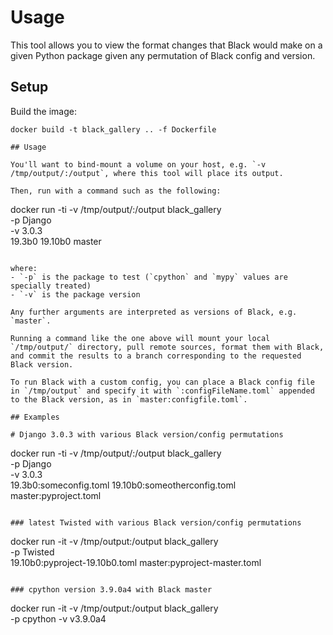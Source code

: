 # Usage

This tool allows you to view the format changes that Black would make on a given Python package given any permutation of Black config and version.

## Setup

Build the image:

```
docker build -t black_gallery .. -f Dockerfile

## Usage

You'll want to bind-mount a volume on your host, e.g. `-v /tmp/output/:/output`, where this tool will place its output.

Then, run with a command such as the following:

```
docker run -ti -v /tmp/output/:/output black_gallery \
  -p Django \
  -v 3.0.3 \
  19.3b0 19.10b0 master
```

where:
- `-p` is the package to test (`cpython` and `mypy` values are specially treated)
- `-v` is the package version

Any further arguments are interpreted as versions of Black, e.g. `master`.

Running a command like the one above will mount your local `/tmp/output/` directory, pull remote sources, format them with Black, and commit the results to a branch corresponding to the requested Black version.

To run Black with a custom config, you can place a Black config file in `/tmp/output` and specify it with `:configFileName.toml` appended to the Black version, as in `master:configfile.toml`.

## Examples

# Django 3.0.3 with various Black version/config permutations
```
docker run -ti -v /tmp/output/:/output black_gallery \
  -p Django \
  -v 3.0.3 \
  19.3b0:someconfig.toml 19.10b0:someotherconfig.toml master:pyproject.toml
```

### latest Twisted with various Black version/config permutations

```
docker run -it -v /tmp/output:/output black_gallery \
  -p Twisted \
  19.10b0:pyproject-19.10b0.toml master:pyproject-master.toml
```

### cpython version 3.9.0a4 with Black master

```
docker run -it -v /tmp/output:/output black_gallery \
  -p cpython -v v3.9.0a4
```
